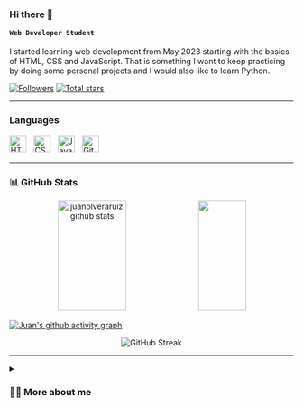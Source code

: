 ### Hi there 👋

**`Web Developer Student`**
<br/><br/>
I started learning web development from May 2023 starting with the basics of HTML, CSS and JavaScript. That is something I want to keep practicing by doing some personal projects and I would also like to learn Python.

<p align="left">
    <a href="">
        <img alt="Followers" title="Follow me on GitHub" src="https://custom-icon-badges.demolab.com/github/followers/juanolveraruiz?color=236ad3&labelColor=1155ba&style=for-the-badge&logoperson-add&label=Follow&logoColor=white"/></a>
    <a href="">
        <img alt="Total stars" title="Total stars on GitHub" src="https://custom-icon-badges.demolab.com/github/stars/juanolveraruiz?color=55960&style=for-the-badge&labelColor=488207&logo=star"/></a>
</p>

---

### Languages 
<img align="left" alt="HTML" width="30px" style="padding-right:10px;" src="https://cdn.jsdelivr.net/gh/devicons/devicon/icons/html5/html5-plain.svg"/>
<img align="left" alt="CSS" width="30px" style="padding-right:10px;" src="https://cdn.jsdelivr.net/gh/devicons/devicon/icons/css3/css3-plain.svg"/>
<img align="left" alt="JavaScript" width="30px" style="padding-right:10px;" src="https://cdn.jsdelivr.net/gh/devicons/devicon/icons/javascript/javascript-plain.svg"/>
<img align="left" alt="Git" width="30px" style="padding-right:10px;" src="https://cdn.jsdelivr.net/gh/devicons/devicon/icons/git/git-original.svg"/>
<br/>
<!--    <img align="left" alt="GitHub" width="30px" style="padding-right:10px;" src="https://cdn.jsdelivr.net/gh/devicons/devicon/icons/github/github-original.svg"/> -->
<br/>

---
### 📊  GitHub Stats 

<div align="center">  
  <img width="49%" height="195px" src="https://github-readme-stats.vercel.app/api?username=juanolveraruiz&show_icons=true&count_private=true&hide_border=true&title_color=6CD064&icon_color=2E6B38&text_color=FFFFE0&bg_color=0d1117" alt="juanolveraruiz github stats" /> 
   <img width="41%" height="195px" src="https://github-readme-stats.vercel.app/api/top-langs/?username=juanolveraruiz&layout=compact&hide_border=true&title_color=6CD064&text_color=FFFFE0a4&bg_color=0d1117" />
</div>

[![Juan's github activity graph](https://github-readme-activity-graph.vercel.app/graph?username=juanolveraruiz&bg_color=0d1117b&color=6CD064&line=2E6B38&point=6CD064&area=true&hide_border=true)](https://github.com/ashutosh00710/github-readme-activity-graph)

<div align="center">

![GitHub Streak](https://streak-stats.demolab.com?user=juanolveraruiz&theme=merko&border_radius=4.5)
</div>

---

<details>
 <summary><h3>👨‍💻 More about me</h3></summary>
   Work in progress, come back later.

[website]: 
[youtube]: 

<!--
**juanolveraruiz/juanolveraruiz** is a ✨ _special_ ✨ repository because its `README.md` (this file) appears on your GitHub profile.

Here are some ideas to get you started:

- 🔭 I’m currently working on ...
- 🌱 I’m currently learning ...
- 👯 I’m looking to collaborate on ...
- 🤔 I’m looking for help with ...
- 💬 Ask me about ...
- 📫 How to reach me: ...
- 😄 Pronouns: ...
- ⚡ Fun fact: ...
-->
